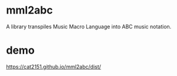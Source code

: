 # mml2abc
A library transpiles Music Macro Language into ABC music notation.

# demo
https://cat2151.github.io/mml2abc/dist/
